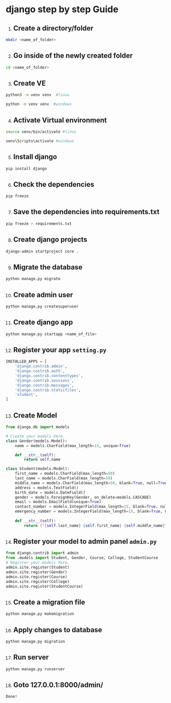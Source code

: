 # django step by step Guide

1. ## Create a directory/folder
```bash
mkdir <name_of_folder>
```
2. ## Go inside of the newly created folder
```bash
cd <name_of_folder>
```
3. ## Create VE
```bash
python3 -m venv venv  #linux
```
```bash
python -m venv venv  #windows
```
4. ## Activate Virtual environment
```bash
source venv/bin/activate #linux
```
```bash
venv\Scripts\activate #windows
```
5. ## Install django
```bash
pip install django
```
6. ## Check the dependencies
```bash
pip freeze
```
7. ## Save the dependencies into requirements.txt
```bash
pip freeze > requirements.txt
```
8. ## Create django projects
```bash
django-admin startproject core .
```
9. ## Migrate the database
```bash
python manage.py migrate
```
10. ## Create admin user
```bash
python manage.py createsuperuser
```
11. ## Create django app
```bash
python manage.py startapp <name_of_file>
```
12. ## Register your app `setting.py`

```python
INSTALLED_APPS = [
    'django.contrib.admin',
    'django.contrib.auth',
    'django.contrib.contenttypes',
    'django.contrib.sessions',
    'django.contrib.messages',
    'django.contrib.staticfiles',
    'student',
]
```

13. ## Create Model

```python
from django.db import models

# Create your models here.
class Gender(models.Model):
    name = models.CharField(max_length=15, unique=True)

    def __str__(self):
        return self.name

class Student(models.Model):
    first_name = models.CharField(max_length=50)
    last_name = models.CharField(max_length=50)
    middle_name = models.CharField(max_length=50, blank=True, null=True)
    address = models.TextField()
    birth_date = models.DateField()
    gender = models.ForeignKey(Gender, on_delete=models.CASCADE)
    email = models.EmailField(unique=True)
    contact_number = models.IntegerField(max_length=15, blank=True, null=True)
    emergency_number = models.IntegerField(max_length=15, blank=True, null=True)
    
    def __str__(self):
        return f"{self.last_name} {self.first_name} {self.middle_name}"`
```

14. ## Register your model to admin panel `admin.py`

```python
from django.contrib import admin
from .models import Student, Gender, Course, College, StudentCourse
# Register your models here.
admin.site.register(Student)
admin.site.register(Gender)
admin.site.register(Course)
admin.site.register(College)
admin.site.register(StudentCourse)
```
15. ## Create a migration file
```bash
python manage.py makemigration
```
16. ## Apply changes to database
```bash
python manage.py migration
```
17. ## Run server
```bash
python manage.py runserver
```
18. ## Goto 127.0.0.1:8000/admin/
```
Done!
```